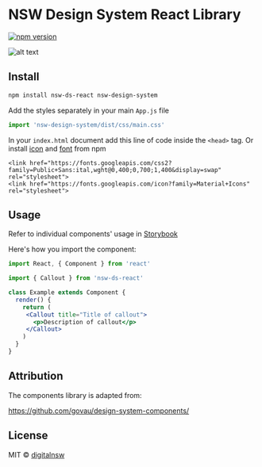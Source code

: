 # NSW Design System React Library

[![npm version](https://badge.fury.io/js/nsw-ds-react.svg)](https://badge.fury.io/js/nsw-ds-react)

![alt text](https://www.digital.nsw.gov.au/sites/default/files/2021-04/nsw-ds-react_0.jpg "NSW DS + React Logo")

## Install

```bash
npm install nsw-ds-react nsw-design-system
```


Add the styles separately in your main `App.js` file

```js
import 'nsw-design-system/dist/css/main.css'
```


In your `index.html` document add this line of code inside the `<head>` tag. Or install [icon](https://www.npmjs.com/package/material-icons) and [font](https://www.npmjs.com/package/@fontsource/public-sans) from npm
```
<link href="https://fonts.googleapis.com/css2?family=Public+Sans:ital,wght@0,400;0,700;1,400&display=swap" rel="stylesheet">
<link href="https://fonts.googleapis.com/icon?family=Material+Icons" rel="stylesheet">
```

## Usage

Refer to individual components' usage in [Storybook](https://digitalnsw.github.io/nsw-design-system-react)

Here's how you import the component:
```jsx
import React, { Component } from 'react'

import { Callout } from 'nsw-ds-react'

class Example extends Component {
  render() {
    return (
     <Callout title="Title of callout">
       <p>Description of callout</p>
     </Callout>
    )
  }
}
```
## Attribution
The components library is adapted from:

https://github.com/govau/design-system-components/

## License

MIT © [digitalnsw](https://github.com/digitalnsw)
